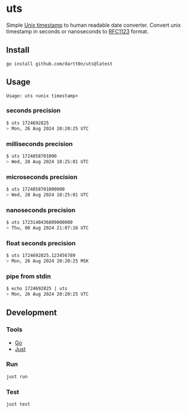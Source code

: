 # uts

Simple [Unix timestamp](https://en.wikipedia.org/wiki/Unix_time) to human readable date converter. Convert unix timestamp in seconds or nanoseconds to [RFC1123](https://datatracker.ietf.org/doc/html/rfc1123) format.

## Install
```
go install github.com/dartt0n/uts@latest
```

## Usage
```
Usage: uts <unix timestamp>
```

### seconds precision
```bash
$ uts 1724692825
> Mon, 26 Aug 2024 20:20:25 UTC
```

### milliseconds precision
```bash
$ uts 1724858701000
> Wed, 28 Aug 2024 18:25:01 UTC
```

### microseconds precision
```bash
$ uts 1724858701000000
> Wed, 28 Aug 2024 18:25:01 UTC
```

### nanoseconds precision
```bash
$ uts 1723140436809000000
> Thu, 08 Aug 2024 21:07:16 UTC
```

### float seconds precision
```bash
$ uts 1724692825.123456789
> Mon, 26 Aug 2024 20:20:25 MSK
```

### pipe from stdin
```bash
$ echo 1724692825 | uts
> Mon, 26 Aug 2024 20:20:25 UTC
```

## Development

### Tools
- [Go](https://go.dev/)
- [Just](https://github.com/casey/just)

### Run
```bash
just run
```

### Test
```bash
just test
```